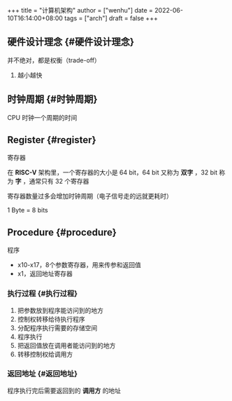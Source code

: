 +++
title = "计算机架构"
author = ["wenhu"]
date = 2022-06-10T16:14:00+08:00
tags = ["arch"]
draft = false
+++

## 硬件设计理念 {#硬件设计理念}

并不绝对，都是权衡（trade-off）

1.  越小越快


## 时钟周期 {#时钟周期}

CPU 时钟一个周期的时间


## Register {#register}

寄存器

在 **RISC-V** 架构里，一个寄存器的大小是 64 bit，64 bit 又称为 **双字** ，32 bit 称为 **字** ，通常只有 32 个寄存器

寄存器数量过多会增加时钟周期（电子信号走的远就更耗时）

1 Byte = 8 bits


## Procedure {#procedure}

程序

-   x10-x17，8个参数寄存器，用来传参和返回值
-   x1，返回地址寄存器


### 执行过程 {#执行过程}

1.  把参数放到程序能访问到的地方
2.  控制权转移给待执行程序
3.  分配程序执行需要的存储空间
4.  程序执行
5.  把返回值放在调用者能访问到的地方
6.  转移控制权给调用方


### 返回地址 {#返回地址}

程序执行完后需要返回到的 **调用方** 的地址
